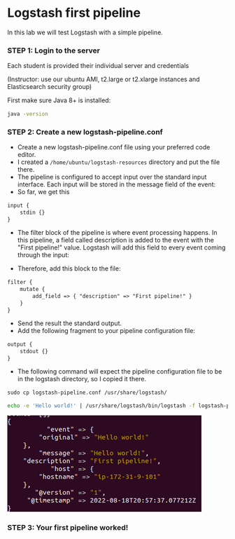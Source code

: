 # Logstash first pipeline

In this lab we will test Logstash with a simple pipeline.


### STEP 1: Login to the server

Each student is provided their individual server and credentials

(Instructor: use our ubuntu AMI, t2.large or t2.xlarge instances and Elasticsearch security group)

First make sure Java 8+ is installed:

```bash
java -version
```

### STEP 2: Create a new logstash-pipeline.conf

* Create a new logstash-pipeline.conf file using your preferred code editor. 
* I created a `/home/ubuntu/logstash-resources` directory and put the file there.
* The pipeline is configured to accept input over the standard input interface. Each input will be stored in the message field of the event:
* So far, we get this

```text
input {
    stdin {}
}
```

* The filter block of the pipeline is where event processing happens. In this pipeline, a field called description is added to the event with the "First pipeline!" value. Logstash will add this field to every event coming through the input:

* Therefore, add this block to the file:

```text
filter {
    mutate {
        add_field => { "description" => "First pipeline!" }
    }
}
```

* Send the result the standard output.
* Add the following fragment to your pipeline configuration file:

```text
output {
    stdout {}
}
```

* The following command will expect the pipeline configuration file to be in the logstash directory, so I copied it there.

```shell
sudo cp logstash-pipeline.conf /usr/share/logstash/
```

```bash 
echo -e 'Hello world!' | /usr/share/logstash/bin/logstash -f logstash-pipeline.conf
```

![](../images/26.png)

### STEP 3: Your first pipeline worked!
